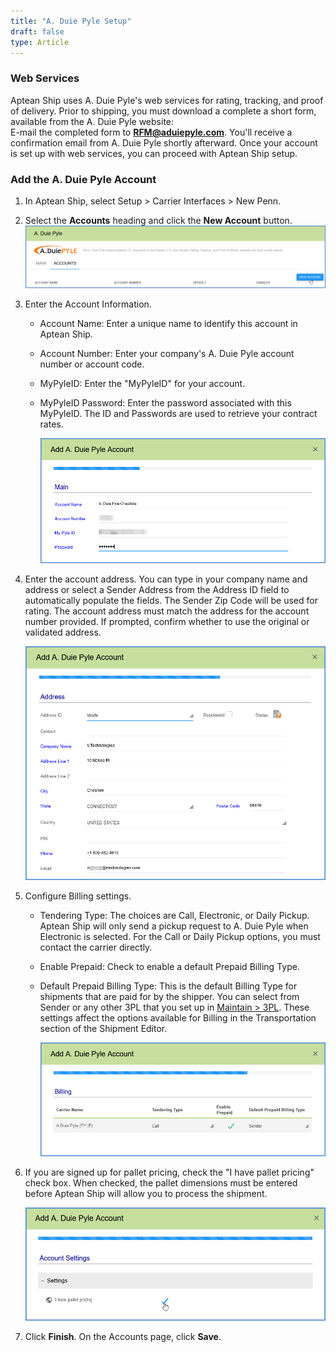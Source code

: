 ```yaml
---
title: "A. Duie Pyle Setup"
draft: false
type: Article
---
```


### Web Services


Aptean Ship uses A. Duie Pyle's web services for rating, tracking, and proof of delivery. Prior to shipping, you must download a complete a short form, available from the A. Duie Pyle website:
<br>E-mail the completed form to **RFM@aduiepyle.com**. You'll receive a confirmation email from A. Duie Pyle shortly afterward. Once your account is set up with web services, you can proceed with Aptean Ship setup.
### Add the A. Duie Pyle Account


1. In Aptean Ship, select Setup > Carrier Interfaces > New Penn.
2. Select the **Accounts** heading and click the **New Account** button.
![](assets/images/adp-0.png)
3. Enter the Account Information.
	* Account Name: Enter a unique name to identify this account in Aptean Ship.
	* Account Number: Enter your company's A. Duie Pyle account number or account code.
	* MyPyleID: Enter the "MyPyleID" for your account.
	* MyPyleID Password: Enter the password associated with this MyPyleID. The ID and Passwords are used to retrieve your contract rates.
		
		![adp-1](assets/images/adp-1.png)

4. Enter the account address. You can type in your company name and address or select a Sender Address from the Address ID field to automatically populate the fields. The Sender Zip Code will be used for rating. The account address must match the address for the account number provided. If prompted, confirm whether to use the original or validated address.

	![adp-2](assets/images/adp-2.png)

5. Configure Billing settings.
	* Tendering Type: The choices are Call, Electronic, or Daily Pickup. Aptean Ship will only send a pickup request to A. Duie Pyle when Electronic is selected. For the Call or Daily Pickup options, you must contact the carrier directly.
	* Enable Prepaid: Check to enable a default Prepaid Billing Type.
	* Default Prepaid Billing Type: This is the default Billing Type for shipments that are paid for by the shipper. You can select from Sender or any other 3PL that you set up in [Maintain > 3PL](3pl-overview.md). These settings affect the options available for Billing in the Transportation section of the Shipment Editor.

		![adp-3](assets/images/adp-3.png)

6. If you are signed up for pallet pricing, check the "I have pallet pricing" check box. When checked, the pallet dimensions must be entered before Aptean Ship will allow you to process the shipment.

	![adp-4](assets/images/adp-4.png)
	
7. Click **Finish**. On the Accounts page, click **Save**.


 

